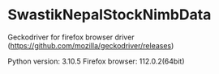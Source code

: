 # SwastikNepalStockNimbData

Geckodriver for firefox browser driver (https://github.com/mozilla/geckodriver/releases)


Python version: 3.10.5
Firefox browser: 112.0.2(64bit)